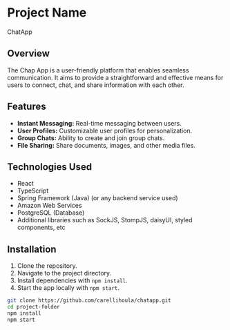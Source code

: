# Project Name

ChatApp

## Overview

The Chap App is a user-friendly platform that enables seamless communication. It aims to provide a straightforward and effective means for users to connect, chat, and share information with each other.

## Features

- **Instant Messaging:** Real-time messaging between users.
- **User Profiles:** Customizable user profiles for personalization.
- **Group Chats:** Ability to create and join group chats.
- **File Sharing:** Share documents, images, and other media files.

## Technologies Used

- React
- TypeScript
- Spring Framework (Java) (or any backend service used)
- Amazon Web Services
- PostgreSQL (Database)
- Additional libraries such as SockJS, StompJS, daisyUI, styled components, etc

## Installation

1. Clone the repository.
2. Navigate to the project directory.
3. Install dependencies with `npm install`.
4. Start the app locally with `npm start`.

```bash
git clone https://github.com/carellihoula/chatapp.git
cd project-folder
npm install
npm start
```
